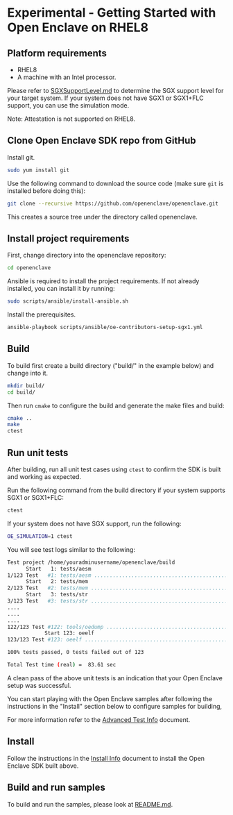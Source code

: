# Experimental - Getting Started with Open Enclave on RHEL8

## Platform requirements

- RHEL8
- A machine with an Intel processor.

Please refer to [SGXSupportLevel.md](/docs/GettingStartedDocs/SGXSupportLevel.md) to determine the SGX support level for your target system. If your system does not have SGX1 or SGX1+FLC support, you can use the simulation mode.

Note: Attestation is not supported on RHEL8.

## Clone Open Enclave SDK repo from GitHub

Install git.

```bash
sudo yum install git
```

Use the following command to download the source code (make sure `git` is installed before doing this):

```bash
git clone --recursive https://github.com/openenclave/openenclave.git
```

This creates a source tree under the directory called openenclave.

## Install project requirements

First, change directory into the openenclave repository:

```bash
cd openenclave
```

Ansible is required to install the project requirements. If not already installed, you can install it by running:

```bash
sudo scripts/ansible/install-ansible.sh
```

Install the prerequisites.

```bash
ansible-playbook scripts/ansible/oe-contributors-setup-sgx1.yml
```

## Build

To build first create a build directory ("build/" in the example below) and change into it.

```bash
mkdir build/
cd build/
```

Then run `cmake` to configure the build and generate the make files and build:

```bash
cmake ..
make
ctest
```

## Run unit tests

After building, run all unit test cases using `ctest` to confirm the SDK is built and working as expected.

Run the following command from the build directory if your system supports SGX1 or SGX1+FLC:

```bash
ctest
```

If your system does not have SGX support, run the following:

```bash
OE_SIMULATION=1 ctest
```

You will see test logs similar to the following:

```bash
Test project /home/youradminusername/openenclave/build
      Start   1: tests/aesm
1/123 Test   #1: tests/aesm ...............................................................................................................   Passed    0.98 sec
      Start   2: tests/mem
2/123 Test   #2: tests/mem ................................................................................................................   Passed    0.00 sec
      Start   3: tests/str
3/123 Test   #3: tests/str ................................................................................................................   Passed    0.00 sec
....
....
....
122/123 Test #122: tools/oedump .............................................................................................................   Passed    0.00 sec
            Start 123: oeelf
123/123 Test #123: oeelf ....................................................................................................................   Passed    0.00 sec

100% tests passed, 0 tests failed out of 123

Total Test time (real) =  83.61 sec
```

A clean pass of the above unit tests is an indication that your Open Enclave setup was successful.

You can start playing with the Open Enclave samples after following the instructions in the "Install" section below to configure samples for building,

For more information refer to the [Advanced Test Info](AdvancedTestInfo.md) document.

## Install

 Follow the instructions in the [Install Info](LinuxInstallInfo.md) document to install the Open Enclave SDK built above.

## Build and run samples

To build and run the samples, please look at [README.md](/samples/README.md).
